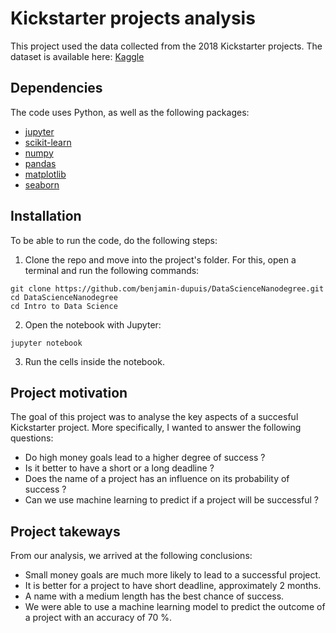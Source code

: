 # Kickstarter projects analysis

This project used the data collected from the 2018 Kickstarter projects. The dataset is available here: 
[Kaggle](https://www.kaggle.com/kemical/kickstarter-projects)



## Dependencies

The code uses Python, as well as the following packages:
- [jupyter](https://jupyter.org/install)
- [scikit-learn](https://github.com/scikit-learn/scikit-learn)
- [numpy](https://github.com/numpy/numpy)
- [pandas](https://github.com/pandas-dev/pandas)
- [matplotlib](https://github.com/matplotlib/matplotlib)
- [seaborn](https://github.com/mwaskom/seaborn)


## Installation

To be able to run the code, do the following steps:

1. Clone the repo and move into the project's folder. For this, open a terminal and run the following commands:
```
git clone https://github.com/benjamin-dupuis/DataScienceNanodegree.git
cd DataScienceNanodegree
cd Intro to Data Science
```

2. Open the notebook with Jupyter:
```
jupyter notebook
```
3. Run the cells inside the notebook.


## Project motivation

The goal of this project was to analyse the key aspects of a succesful Kickstarter project. 
More specifically, I wanted to answer the following questions: 

- Do high money goals lead to a higher degree of success ?
- Is it better to have a short or a long deadline ?
- Does the name of a project has an influence on its probability of success ?
- Can we use machine learning to predict if a project will be successful ?


## Project takeways

From our analysis, we arrived at the following conclusions:

- Small money goals are much more likely to lead to a successful project.
- It is better for a project to have short deadline, approximately 2 months.
- A name with a medium length has the best chance of success.
- We were able to use a machine learning model to predict the outcome of a project with an accuracy of 70 %.

